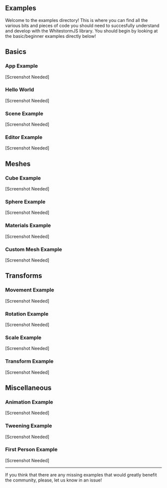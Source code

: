 Examples
---

Welcome to the examples directory! This is where you can find all the various bits and pieces of code you should need to succesfully understand and develop with the WhitestormJS library. You should begin by looking at the basic/beginner examples directly below!

## Basics

### App Example
[Screenshot Needed]

### Hello World
[Screenshot Needed]

### Scene Example
[Screenshot Needed]

### Editor Example
[Screenshot Needed]

## Meshes

### Cube Example
[Screenshot Needed]

### Sphere Example
[Screenshot Needed]

### Materials Example
[Screenshot Needed]

### Custom Mesh Example
[Screenshot Needed]

## Transforms

### Movement Example
[Screenshot Needed]

### Rotation Example
[Screenshot Needed]

### Scale Example
[Screenshot Needed]

### Transform Example
[Screenshot Needed]

## Miscellaneous

### Animation Example
[Screenshot Needed]

### Tweening Example
[Screenshot Needed]

### First Person Example
[Screenshot Needed]


---

If you think that there are any missing examples that would greatly benefit the community, please, let us know in an issue!
